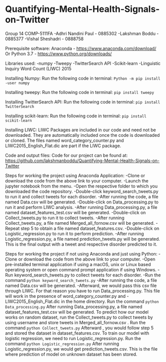 # Quantifying-Mental-Health-Signals-on-Twitter
Group 14 COMP-5111FA
-Adhri Nandini Paul - 0885302
-Lakshman Boddu - 0885377
-Vishal Sheshadri - 0888758

Prerequisite software:
Anaconda - https://www.anaconda.com/download/ 
	Or
Python 3.7 - https://www.python.org/downloads/ 	

Libraries used:
-numpy 
-Tweepy
-TwitterSearch API
-Scikit-learn
-Linguistic Inquiry Word Count (LIWC) 2015

Installing Numpy:
Run the following code in terminal:
 `Python -m pip install -user numpy`

Installing tweepy:
Run the following code in terminal:
`pip install tweepy`

Installing TwitterSearch API:
Run the following code in terminal:
`pip install TwitterSearch`

Installing scikit-learn:
Run the following code in terminal:
`pip install scikit-learn`

Installing LIWC:
LIWC Packages are included in our code and need not be downloaded. They are automatically included once the code is downloaded or cloned. The files named word_category_counter.py and LIWC2015_English_Flat.dic are part if the LIWC package.

Code and output files:
Code for our project can be found at: https://github.com/lakshmanboddu/Quantifying-Mental-Health-Signals-on-Twitter 

Steps for working the project using Anaconda Application:
-Clone or download the code from the above link to your computer.
-Launch the jupyter notebook from the menu.
-Open the respective folder to which you downloaded the code repository.
-Double-click keyword_search_tweets.py to run it and collect tweets for each disorder.
-After running the code, a file named Data.csv will be generated.
-Double-click on Data_processing.py to run it and perform LIWC analysis.
-After running Data_processing.py, a file named dataset_features_test.csv will be generated.
-Double-click on Collect_tweets.py to run it to collect tweets.
-After running Collect_tweets.py, a file named Merged_all_fornow.csv will be generated.
-Repeat step 5 to obtain a file named dataset_features.csv.
-Double-click on Logistic_regression.py to run it to perform prediction.
-After running Logistic_regression.py, a file named prediction_tweets.py will be generated. This is the final output with a tweet and respective disorder predicted to it.


Steps for working the project if not using Anaconda and just using Python:
-Clone or download the code from the above link to your computer.
-Open pre-installed terminal application if using a macOS, unix or Linux based operating system or open command prompt application if using Windows.
-Run keyword_search_tweets.py to collect tweets for each disorder. 
-Run the command `python keyword_search_tweets.py`
-After running the code, a file named Data.csv will be generated.
-Afterward, we would pass this csv file through LIWC. For that reason you have to run Data_processing.py. This file will work in the presence of  word_category_counter.py and -LIWC2015_English_Flat.dic in the home directory.
Run the command `python Data_processing.py`
After running Data_processing.py, a file named dataset_features_test.csv will be generated. 
To predict how our model works on random dataset, run the Collect_tweets.py to collect tweets by using username and store tweets in Merged_all_fornow.csv . 
Run the command `python Collect_tweets.py`
Afterward , you would follow step 5 and stored the dataset in  dataset_features.csv.
To train our model with logistic regression, we need to run Logistic_regression.py. 
Run the command `python Logistic_regression.py`
After running Logistic_regression.py, we would get prediction_tweets.csv. This is the file where  prediction of model on unknown dataset has been stored.
